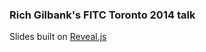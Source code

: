 ### Rich Gilbank's FITC Toronto 2014 talk
Slides built on [Reveal.js](https://github.com/hakimel/reveal.js/)

